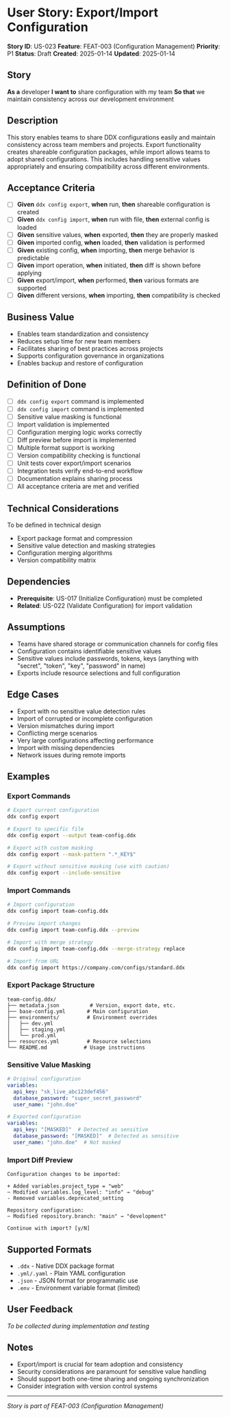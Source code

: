 # User Story: Export/Import Configuration

**Story ID**: US-023
**Feature**: FEAT-003 (Configuration Management)
**Priority**: P1
**Status**: Draft
**Created**: 2025-01-14
**Updated**: 2025-01-14

## Story
**As a** developer
**I want to** share configuration with my team
**So that** we maintain consistency across our development environment

## Description
This story enables teams to share DDX configurations easily and maintain consistency across team members and projects. Export functionality creates shareable configuration packages, while import allows teams to adopt shared configurations. This includes handling sensitive values appropriately and ensuring compatibility across different environments.

## Acceptance Criteria
- [ ] **Given** `ddx config export`, **when** run, **then** shareable configuration is created
- [ ] **Given** `ddx config import`, **when** run with file, **then** external config is loaded
- [ ] **Given** sensitive values, **when** exported, **then** they are properly masked
- [ ] **Given** imported config, **when** loaded, **then** validation is performed
- [ ] **Given** existing config, **when** importing, **then** merge behavior is predictable
- [ ] **Given** import operation, **when** initiated, **then** diff is shown before applying
- [ ] **Given** export/import, **when** performed, **then** various formats are supported
- [ ] **Given** different versions, **when** importing, **then** compatibility is checked

## Business Value
- Enables team standardization and consistency
- Reduces setup time for new team members
- Facilitates sharing of best practices across projects
- Supports configuration governance in organizations
- Enables backup and restore of configuration

## Definition of Done
- [ ] `ddx config export` command is implemented
- [ ] `ddx config import` command is implemented
- [ ] Sensitive value masking is functional
- [ ] Import validation is implemented
- [ ] Configuration merging logic works correctly
- [ ] Diff preview before import is implemented
- [ ] Multiple format support is working
- [ ] Version compatibility checking is functional
- [ ] Unit tests cover export/import scenarios
- [ ] Integration tests verify end-to-end workflow
- [ ] Documentation explains sharing process
- [ ] All acceptance criteria are met and verified

## Technical Considerations
To be defined in technical design
- Export package format and compression
- Sensitive value detection and masking strategies
- Configuration merging algorithms
- Version compatibility matrix

## Dependencies
- **Prerequisite**: US-017 (Initialize Configuration) must be completed
- **Related**: US-022 (Validate Configuration) for import validation

## Assumptions
- Teams have shared storage or communication channels for config files
- Configuration contains identifiable sensitive values
- Sensitive values include passwords, tokens, keys (anything with "secret", "token", "key", "password" in name)
- Exports include resource selections and full configuration

## Edge Cases
- Export with no sensitive value detection rules
- Import of corrupted or incomplete configuration
- Version mismatches during import
- Conflicting merge scenarios
- Very large configurations affecting performance
- Import with missing dependencies
- Network issues during remote imports

## Examples

### Export Commands
```bash
# Export current configuration
ddx config export

# Export to specific file
ddx config export --output team-config.ddx

# Export with custom masking
ddx config export --mask-pattern ".*_KEY$"

# Export without sensitive masking (use with caution)
ddx config export --include-sensitive
```

### Import Commands
```bash
# Import configuration
ddx config import team-config.ddx

# Preview import changes
ddx config import team-config.ddx --preview

# Import with merge strategy
ddx config import team-config.ddx --merge-strategy replace

# Import from URL
ddx config import https://company.com/configs/standard.ddx
```

### Export Package Structure
```
team-config.ddx/
├── metadata.json          # Version, export date, etc.
├── base-config.yml       # Main configuration
├── environments/         # Environment overrides
│   ├── dev.yml
│   ├── staging.yml
│   └── prod.yml
├── resources.yml         # Resource selections
└── README.md            # Usage instructions
```

### Sensitive Value Masking
```yaml
# Original configuration
variables:
  api_key: "sk_live_abc123def456"
  database_password: "super_secret_password"
  user_name: "john.doe"

# Exported configuration
variables:
  api_key: "[MASKED]"  # Detected as sensitive
  database_password: "[MASKED]"  # Detected as sensitive
  user_name: "john.doe"  # Not masked
```

### Import Diff Preview
```
Configuration changes to be imported:

+ Added variables.project_type = "web"
~ Modified variables.log_level: "info" → "debug"
- Removed variables.deprecated_setting

Repository configuration:
~ Modified repository.branch: "main" → "development"

Continue with import? [y/N]
```

## Supported Formats
- `.ddx` - Native DDX package format
- `.yml/.yaml` - Plain YAML configuration
- `.json` - JSON format for programmatic use
- `.env` - Environment variable format (limited)

## User Feedback
*To be collected during implementation and testing*

## Notes
- Export/import is crucial for team adoption and consistency
- Security considerations are paramount for sensitive value handling
- Should support both one-time sharing and ongoing synchronization
- Consider integration with version control systems

---
*Story is part of FEAT-003 (Configuration Management)*